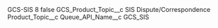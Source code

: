 <?xml version="1.0" encoding="UTF-8"?>
<CustomMetadata xmlns="http://soap.sforce.com/2006/04/metadata" xmlns:xsi="http://www.w3.org/2001/XMLSchema-instance" xmlns:xsd="http://www.w3.org/2001/XMLSchema">
    <label>GCS-SIS 8</label>
    <protected>false</protected>
    <values>
        <field>GCS_Product_Topic__c</field>
        <value xsi:type="xsd:string">SIS Dispute/Correspondence</value>
    </values>
    <values>
        <field>Product_Topic__c</field>
        <value xsi:nil="true"/>
    </values>
    <values>
        <field>Queue_API_Name__c</field>
        <value xsi:type="xsd:string">GCS_SIS</value>
    </values>
</CustomMetadata>
